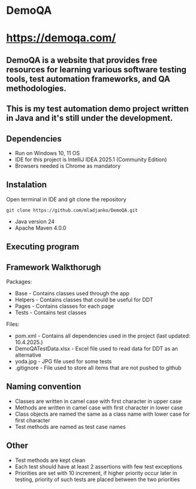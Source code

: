 # DemoQA
# https://demoqa.com/
## DemoQA is a website that provides free resources for learning various software testing tools, test automation frameworks, and QA methodologies.
## This is my test automation demo project written in Java and it's still under the development.

## Dependencies
* Run on Windows 10, 11 OS
* IDE for this project is IntelliJ IDEA 2025.1 (Community Edition)
* Browsers needed is Chrome as mandatory

## Instalation

Open terminal in IDE and git clone the repository

```
git clone https://github.com/mladjanko/DemoQA.git
```
* Java version 24
* Apache Maven 4.0.0

## Executing program

## Framework Walkthorugh
Packages:
* Base - Contains classes used through the app
* Helpers - Contains classes that could be useful for DDT
* Pages - Contains classes for each page
* Tests - Contains test classes

Files:
* pom.xml - Contains all dependencies used in the project (last updated: 10.4.2025.)
* DemoQATestData.xlsx - Excel file used to read data for DDT as an alternative
* yoda.jpg - JPG file used for some tests
* .gitignore - File used to store all items that are not pushed to github

## Naming convention
* Classes are written in camel case with first character in upper case
* Methods are written in camel case with first character in lower case
* Class objects are named the same as a class name with lower case for first character
* Test methods are named as test case names

## Other
* Test methods are kept clean
* Each test should have at least 2 assertions with few test exceptions
* Priorities are set with 10 increment, if higher priority occur later in testing, priority of such tests are placed between the two priorities
